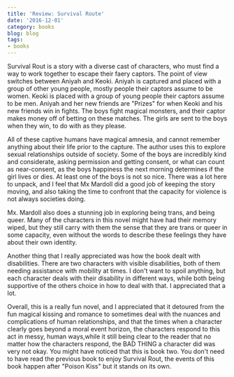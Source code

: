 ```yaml
---
title: 'Review: Survival Route'
date: '2016-12-01'
category: books
blog: blog
tags:
- books
---
```



Survival Rout is a story with a diverse cast of characters, who must find a way to work together to escape their faery captors. The point of view switches between Aniyah and Keoki. Aniyah is captured and placed with a group of other young people, mostly people their captors assume to be women. Keoki is placed with a group of young people their captors assume to be men. Aniyah and her new friends are "Prizes" for when Keoki and his new friends win in fights. The boys fight magical monsters, and their captor makes money off of betting on these matches. The girls are sent to the boys when they win, to do with as they please.

All of these captive humans have magical amnesia, and cannot remember anything about their life prior to the capture. The author uses this to explore sexual relationships outside of society. Some of the boys are incredibly kind and considerate, asking permission and getting consent, or what can count as near-consent, as the boys happiness the next morning determines if the girl lives or dies. At least one of the boys is not so nice. There was a lot here to unpack, and I feel that Mx Mardoll did a good job of keeping the story moving, and also taking the time to confront that the capacity for violence is not always societies doing.

Mx. Mardoll also does a stunning job in exploring being trans, and being queer. Many of the characters in this novel might have had their memory wiped, but they still carry with them the sense that they are trans or queer in some capacity, even without the words to describe these feelings they have about their own identity.

Another thing that I really appreciated was how the book dealt with disabilities. There are two characters with visible disabilities, both of them needing assistance with mobility at times. I don't want to spoil anything, but each character deals with their disability in different ways, while both being supportive of the others choice in how to deal with that. I appreciated that a lot.

Overall, this is a really fun novel, and I appreciated that it detoured from the fun magical kissing and romance to sometimes deal with the nuances and complications of human relationships, and that the times when a character clearly goes beyond a moral event horizon, the characters respond to this act in messy, human ways,while it still being clear to the reader that no matter how the characters respond, the BAD THING a character did was very not okay. You might have noticed that this is book two. You don't need to have read the previous book to enjoy Survival Rout, the events of this book happen after "Poison Kiss" but it stands on its own.